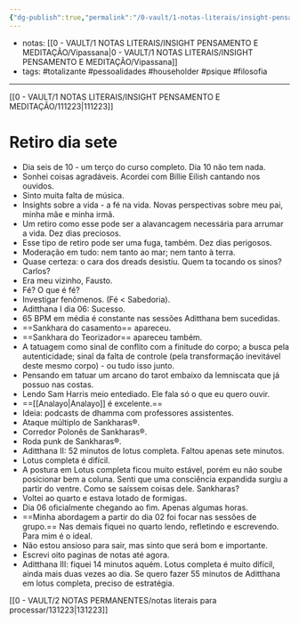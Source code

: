 ```yaml
---
{"dg-publish":true,"permalink":"/0-vault/1-notas-literais/insight-pensamento-e-meditacao/121223/","tags":["totalizante","pessoalidades","householder","psique","filosofia"],"dgHomeLink":true,"dgShowLocalGraph":true,"dgShowFileTree":true,"dgEnableSearch":true,"noteIcon":""}
---
```


- notas: [[0 - VAULT/1 NOTAS LITERAIS/INSIGHT PENSAMENTO E MEDITAÇÃO/Vipassana\|0 - VAULT/1 NOTAS LITERAIS/INSIGHT PENSAMENTO E MEDITAÇÃO/Vipassana]]
- tags: #totalizante #pessoalidades #householder #psique #filosofia 

---

[[0 - VAULT/1 NOTAS LITERAIS/INSIGHT PENSAMENTO E MEDITAÇÃO/111223\|111223]]

# Retiro dia sete

- Dia seis de 10 - um terço do curso completo. Dia 10 não tem nada.
- Sonhei coisas agradáveis. Acordei com Billie Eilish cantando nos ouvidos.
- Sinto muita falta de música.
- Insights sobre a vida - a fé na vida. Novas perspectivas sobre meu pai, minha mãe e minha irmã.
- Um retiro como esse pode ser a alavancagem necessária para arrumar a vida. Dez dias preciosos.
- Esse tipo de retiro pode ser uma fuga, também. Dez dias perigosos.
- Moderação em tudo: nem tanto ao mar; nem tanto à terra.
- Quase certeza: o cara dos dreads desistiu. Quem ta tocando os sinos? Carlos?
- Era meu vizinho, Fausto.
- Fé? O que é fé? 
- Investigar fenômenos. (Fé < Sabedoria).
- Aditthana I dia 06: Sucesso.
- 65 BPM em média é constante nas sessões Aditthana bem sucedidas.
- ==Sankhara do casamento== apareceu.
- ==Sankhara do Teorizador== apareceu também.
- A tatuagem como sinal de conflito com a finitude do corpo; a busca pela autenticidade; sinal da falta de controle (pela transformação inevitável deste mesmo corpo) - ou tudo isso junto.
- Pensando em tatuar um arcano do tarot embaixo da lemniscata que já possuo nas costas.
- Lendo Sam Harris meio entediado. Ele fala só o que eu quero ouvir.
- ==[[Analayo\|Analayo]] é excelente.==
- Ideia: podcasts de dhamma com professores assistentes.
- Ataque múltiplo de Sankharas®.
- Corredor Polonês de Sankharas®.
- Roda punk de Sankharas®.
- Aditthana II: 52 minutos de lotus completa. Faltou apenas sete minutos.
- Lotus completa é difícil.
- A postura em Lotus completa ficou muito estável, porém eu não soube posicionar bem a coluna. Senti que uma consciência expandida surgiu a partir do ventre. Como se saíssem coisas dele. Sankharas?
- Voltei ao quarto e estava lotado de formigas.
- Dia 06 oficialmente chegando ao fim. Apenas algumas horas.
- ==Minha abordagem a partir do dia 02 foi focar nas sessões de grupo.== Nas demais fiquei no quarto lendo, refletindo e escrevendo. Para mim é o ideal.
- Não estou ansioso para sair, mas sinto que será bom e importante.
- Escrevi oito paginas de notas até agora.
- Aditthana III: fiquei 14 minutos aquém. Lotus completa é muito difícil, ainda mais duas vezes ao dia. Se quero fazer 55 minutos de Aditthana em lotus completa, preciso de estratégia.

[[0 - VAULT/2 NOTAS PERMANENTES/notas literais para processar/131223\|131223]]